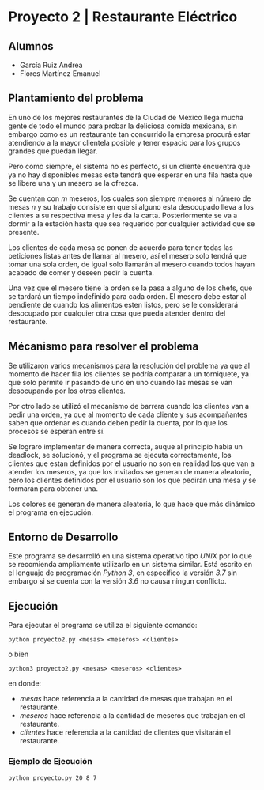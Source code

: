 # Proyecto 2 | Restaurante Eléctrico

## Alumnos

- García Ruiz Andrea
- Flores Martínez Emanuel

## Plantamiento del problema

En uno de los mejores restaurantes de la Ciudad de México llega mucha gente de todo el mundo para probar la deliciosa comida mexicana, sin embargo como es un restaurante tan concurrido la empresa procurá estar atendiendo a la mayor clientela posible y tener espacio para los grupos grandes que puedan llegar.

Pero como siempre, el sistema no es perfecto, si un cliente encuentra que ya no hay disponibles mesas este tendrá que esperar en una fila hasta que se libere una y un mesero se la ofrezca.

Se cuentan con *m* meseros, los cuales son siempre menores al número de mesas *n* y su trabajo consiste en que si alguno esta desocupado lleva a los clientes a su respectiva mesa y les da la carta. Posteriormente se va a dormir a la estación hasta que sea requerido por cualquier actividad que se presente.

Los clientes de cada mesa se ponen de acuerdo para tener todas las peticiones listas antes de llamar al mesero, así el mesero solo tendrá que tomar una sola orden, de igual solo llamarán al mesero cuando todos hayan acabado de comer y deseen pedir la cuenta. 

Una vez que el mesero tiene la orden se la pasa a alguno de los chefs, que se tardará un tiempo indefinido para cada orden. El mesero debe estar al pendiente de cuando los alimentos esten listos, pero se le considerará desocupado por cualquier otra cosa que pueda atender dentro del restaurante.

## Mécanismo para resolver el problema

Se utilizaron varios mecanismos para la resolución del problema ya que al momento de hacer fila los clientes se podría comparar a un torniquete, ya que solo permite ir pasando de uno en uno cuando las mesas se van desocupando por los otros clientes. 

Por otro lado se utilizó el mecanismo de barrera cuando los clientes van a pedir una orden, ya que al momento de cada cliente y sus acompañantes saben que ordenar es cuando deben pedir la cuenta, por lo que los procesos se esperan entre sí.

Se lograró implementar de manera correcta, auque al principio había un deadlock, se solucionó, y el programa se ejecuta correctamente, los clientes que estan definidos por el usuario no son en realidad los que van a atender los meseros, ya que los invitados se generan de manera aleatorio, pero los clientes definidos por el usuario son los que pedirán una mesa y se formarán para obtener una.

Los colores se generan de manera aleatoria, lo que hace que más dinámico el programa en ejecución.

## Entorno de Desarrollo
Este programa se desarrolló en una sistema operativo tipo *UNIX* por lo que se recomienda ampliamente utilizarlo en un sistema similar. Está escrito en el lenguaje de programación *Python 3*, en específico la versión *3.7* sin embargo si se cuenta con la versión *3.6* no causa ningun conflicto.

## Ejecución
Para ejecutar el programa se utiliza el siguiente comando:

~~~
python proyecto2.py <mesas> <meseros> <clientes>
~~~

o bien

~~~
python3 proyecto2.py <mesas> <meseros> <clientes> 
~~~

en donde:

- *mesas* hace referencia a la cantidad de mesas que trabajan en el restaurante.
- *meseros* hace referencia a la cantidad de meseros que trabajan en el restaurante.
- *clientes* hace referencia a la cantidad de clientes que visitarán el restaurante.

### Ejemplo de Ejecución

~~~
python proyecto.py 20 8 7 
~~~